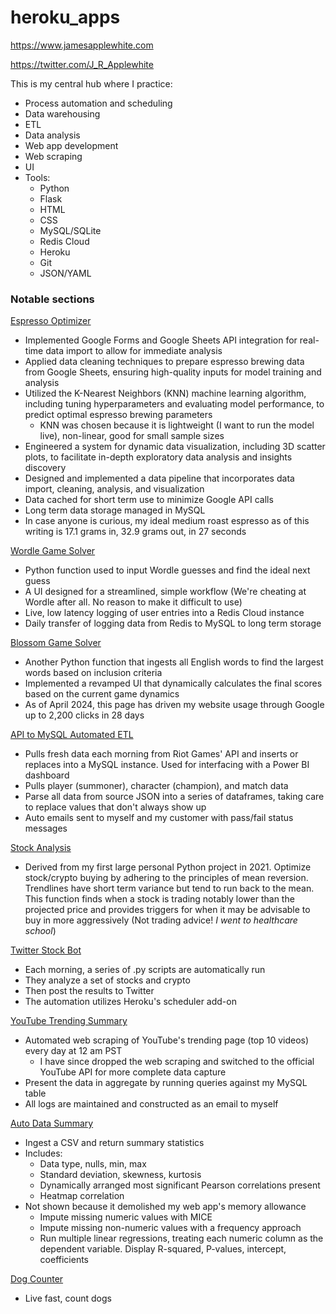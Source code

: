 # heroku_apps
https://www.jamesapplewhite.com

https://twitter.com/J_R_Applewhite

This is my central hub where I practice:
- Process automation and scheduling
- Data warehousing
- ETL
- Data analysis
- Web app development
- Web scraping
- UI
- Tools:
  - Python
  - Flask
  - HTML
  - CSS
  - MySQL/SQLite
  - Redis Cloud
  - Heroku
  - Git
  - JSON/YAML


### Notable sections

[Espresso Optimizer](https://www.jamesapplewhite.com/espresso)
- Implemented Google Forms and Google Sheets API integration for real-time data import to allow for immediate analysis
- Applied data cleaning techniques to prepare espresso brewing data from Google Sheets, ensuring high-quality inputs for model training and analysis
- Utilized the K-Nearest Neighbors (KNN) machine learning algorithm, including tuning hyperparameters and evaluating model performance, to predict optimal espresso brewing parameters
  - KNN was chosen because it is lightweight (I want to run the model live), non-linear, good for small sample sizes
- Engineered a system for dynamic data visualization, including 3D scatter plots, to facilitate in-depth exploratory data analysis and insights discovery
- Designed and implemented a data pipeline that incorporates data import, cleaning, analysis, and visualization
- Data cached for short term use to minimize Google API calls
- Long term data storage managed in MySQL
- In case anyone is curious, my ideal medium roast espresso as of this writing is 17.1 grams in, 32.9 grams out, in 27 seconds

[Wordle Game Solver](https://www.jamesapplewhite.com/wordle)
- Python function used to input Wordle guesses and find the ideal next guess
- A UI designed for a streamlined, simple workflow (We're cheating at Wordle after all. No reason to make it difficult to use)
- Live, low latency logging of user entries into a Redis Cloud instance
- Daily transfer of logging data from Redis to MySQL to long term storage

[Blossom Game Solver](https://www.jamesapplewhite.com/blossom)
- Another Python function that ingests all English words to find the largest words based on inclusion criteria
- Implemented a revamped UI that dynamically calculates the final scores based on the current game dynamics
- As of April 2024, this page has driven my website usage through Google up to 2,200 clicks in 28 days

[API to MySQL Automated ETL](https://github.com/applewjr/heroku_apps/blob/main/scheduled_tasks_lol/lol_data_import.py)
- Pulls fresh data each morning from Riot Games' API and inserts or replaces into a MySQL instance. Used for interfacing with a Power BI dashboard
- Pulls player (summoner), character (champion), and match data
- Parse all data from source JSON into a series of dataframes, taking care to replace values that don't always show up
- Auto emails sent to myself and my customer with pass/fail status messages

[Stock Analysis](https://www.jamesapplewhite.com/stock_analysis)
- Derived from my first large personal Python project in 2021. Optimize stock/crypto buying by adhering to the principles of mean reversion. Trendlines have short term variance but tend to run back to the mean. This function finds when a stock is trading notably lower than the projected price and provides triggers for when it may be advisable to buy in more aggressively (Not trading advice! *I went to healthcare school*)

[Twitter Stock Bot](https://twitter.com/J_R_Applewhite)
- Each morning, a series of .py scripts are automatically run
- They analyze a set of stocks and crypto
- Then post the results to Twitter
- The automation utilizes Heroku's scheduler add-on

[YouTube Trending Summary](https://www.jamesapplewhite.com/youtube_trending)
- Automated web scraping of YouTube's trending page (top 10 videos) every day at 12 am PST
  - I have since dropped the web scraping and switched to the official YouTube API for more complete data capture
- Present the data in aggregate by running queries against my MySQL table
- All logs are maintained and constructed as an email to myself

[Auto Data Summary](https://www.jamesapplewhite.com/data_summary)
- Ingest a CSV and return summary statistics
- Includes:
  - Data type, nulls, min, max
  - Standard deviation, skewness, kurtosis
  - Dynamically arranged most significant Pearson correlations present
  - Heatmap correlation
- Not shown because it demolished my web app's memory allowance
  - Impute missing numeric values with MICE
  - Impute missing non-numeric values with a frequency approach
  - Run multiple linear regressions, treating each numeric column as the dependent variable. Display R-squared, P-values, intercept, coefficients

[Dog Counter](https://www.jamesapplewhite.com/dogs)
- Live fast, count dogs
